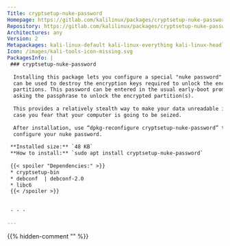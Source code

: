 ```yaml
---
Title: cryptsetup-nuke-password
Homepage: https://gitlab.com/kalilinux/packages/cryptsetup-nuke-password
Repository: https://gitlab.com/kalilinux/packages/cryptsetup-nuke-password
Architectures: any
Version: 2
Metapackages: kali-linux-default kali-linux-everything kali-linux-headless kali-linux-large 
Icon: /images/kali-tools-icon-missing.svg
PackagesInfo: |
 ### cryptsetup-nuke-password
 
  Installing this package lets you configure a special "nuke password" that
  can be used to destroy the encryption keys required to unlock the encrypted
  partitions. This password can be entered in the usual early-boot prompt
  asking the passphrase to unlock the encrypted partition(s).
   
  This provides a relatively stealth way to make your data unreadable in
  case you fear that your computer is going to be seized.
   
  After installation, use “dpkg-reconfigure cryptsetup-nuke-password” to
  configure your nuke password.
 
 **Installed size:** `48 KB`  
 **How to install:** `sudo apt install cryptsetup-nuke-password`  
 
 {{< spoiler "Dependencies:" >}}
 * cryptsetup-bin
 * debconf  | debconf-2.0
 * libc6 
 {{< /spoiler >}}
 
 
 - - -
 
---
```

{{% hidden-comment "<!--Do not edit anything above this line-->" %}}
